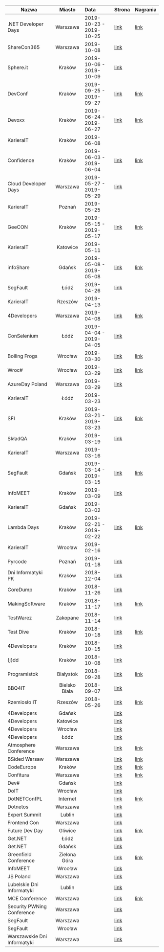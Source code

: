 | Nazwa | Miasto | Data | Strona | Nagrania |
|----------|:-------------:|:------|:------|:------|
| .NET Developer Days	| Warszawa	| 2019-10-23 - 2019-10-25	| [link](http://net.developerdays.pl/)	| [link](https://www.youtube.com/channel/UC_oRRPZrYP4gZQOJOcuTyUw/videos) |
| ShareCon365 | Warszawa | 2019-10-08 |[link](http://www.sharecon365.pl/)||
| Sphere.it	| Kraków	| 2019-10-06 - 2019-10-09	| [link](https://sphere.it/)	|  |
| DevConf	| Kraków	| 2019-09-25 - 2019-09-27	| [link](http://devconf.pl)	| [link](https://www.youtube.com/channel/UCXp2tbIOcFe0WP1OaoREmWA/videos) |
| Devoxx	| Kraków	| 2019-06-24 - 2019-06-27	| [link](http://devoxx.pl/)	| [link](https://www.youtube.com/watch?v=5VFOYM6DlJc&list=PLRsbF2sD7JVqYR6LI7atNZFvVKyAC1lwH) |
| KarieraIT	| Kraków	| 2019-06-08	| 	|  |
| Confidence	| Kraków	| 2019-06-03 - 2019-06-04	| [link](https://confidence-conference.org/)	| [link](https://www.youtube.com/user/PROIDEAconferences/playlists?sort=dd&shelf_id=8&view=50) |
| Cloud Developer Days	| Warszawa	| 2019-05-27 - 2019-05-29	| [link](http://cloud.developerdays.pl/)	|  |
| KarieraIT	| Poznań	| 2019-05-25	| 	|  |
| GeeCON	| Kraków	| 2019-05-15 - 2019-05-17	| [link](https://geecon.org/)	| [link](https://www.youtube.com/channel/UCVnJYdr91EZW8YvtMrxB1bg/videos) |
| KarieraIT	| Katowice	| 2019-05-11	| 	|  |
| infoShare	| Gdańsk	| 2019-05-08 - 2019-05-08	| [link](https://infoshare.pl/)	| [link](https://www.youtube.com/user/infoSharePL/playlists) |
| SegFault	| Łódź	| 2019-04-26	| [link](http://segfault.events/)	|  |
| KarieraIT	| Rzeszów	| 2019-04-13	| 	|  |
| 4Developers	| Warszawa	| 2019-04-08	| [link](https://4developers.org.pl/)	| [link](https://www.youtube.com/user/PROIDEAconferences/playlists?sort=dd&shelf_id=13&view=50) |
|ConSelenium |Łódź | 2019-04-04 - 2019-04-05 | [link](http://conselenium.pl/)||
| Boiling Frogs	| Wrocław	| 2019-03-30	| [link](https://2019.boilingfrogs.pl/)	| [link](https://www.youtube.com/channel/UCgUfIjfLvWmARsQ-d5gPzrw/videos) |
| Wroc#	| Wrocław	| 2019-03-29	| [link](https://www.wrocsharp.com/)	| [link](https://www.youtube.com/channel/UCQBldPvCFyB7GECmEsXKBlw/videos) |
| AzureDay Poland	| Warszawa	| 2019-03-29	| [link](http://azureday.pro/)	|  |
| KarieraIT	| Łódź	| 2019-03-23	| 	|  |
| SFI	| Kraków	| 2019-03-21 - 2019-03-23	| [link](https://sfi.pl/)	| [link](https://www.youtube.com/user/StudenckiFestiwalInf/videos) |
|SkładQA | Kraków | 2019-03-19| [link](http://kraqa.pl/) ||
| KarieraIT	| Warszawa	| 2019-03-16	| 	|  |
| SegFault	| Gdańsk	| 2019-03-14 - 2019-03-15	| [link](http://segfault.events/)	| [link](https://www.youtube.com/channel/UCV38Do_3C5uVk3lWePkyxTA/videos) |
| InfoMEET	| Kraków	| 2019-03-09	| [link](https://www.infomeet.pl/)	|  |
| KarieraIT	| Gdańsk	| 2019-03-02	| 	|  |
| Lambda Days	| Kraków	| 2019-02-21 - 2019-02-22	| [link](http://www.lambdadays.org/)	| [link](https://www.youtube.com/watch?v=RCU5WQDT8_8&list=PLWbHc_FXPo2jaxwnNB7KFEV7HYA0qHVxl) |
| KarieraIT	| Wrocław	| 2019-02-16	| 	|  |
| Pyrcode	| Poznań	| 2019-01-18	| [link](https://pyrcode.pl)	|  |
| Dni Informatyki PK	| Kraków	| 2018-12-04	| [link](https://itad-pk.github.io/)	|  |
| CoreDump	| Kraków	| 2018-11-26	| [link](http://coredump.events)	|  |
| MakingSoftware	| Kraków	| 2018-11-17	| [link](http://www.makingsoftware.pl/)	| [link](https://www.youtube.com/channel/UCO2SsvexXR8TkLwjU08EMMA/videos) |
| TestWarez	| Zakopane	| 2018-11-14	| [link](https://www.testwarez.pl/)	|  |
| Test Dive	| Kraków	| 2018-10-18	| [link](http://www.testdive.pl/)	| [link](https://www.youtube.com/channel/UC-8YqwFBC15rMjJRzt3OY9A/videos) |
| 4Developers	| Kraków	| 2018-10-15 | [link](https://krakow.4developers.org.pl/)	|  |
| {j}dd	| Kraków	| 2018-10-08 | [link](https://www.jdd.org.pl)	|  |
| Programistok	| Białystok	| 2018-09-28	| [link](http://programistok.org/)	| [link](https://www.youtube.com/user/programistok/videos) |
| BBQ4IT	| Bielsko Biała	| 2018-09-07	| [link](http://bbq4.it/)	|  |
| Rzemiosło IT	| Rzeszów	| 2018-05-26	| [link](http://rzemioslo.it/)	| [link](https://www.youtube.com/channel/UCKuLHBJ7bMib3JcKN7eP5-Q/videos) |
| 4Developers	| Gdańsk	| 	| [link](https://gdansk.4developers.org.pl/)	|  |
| 4Developers	| Katowice	| 	| [link](https://katowice.4developers.org.pl/)	|  |
| 4Developers	| Wrocław	| 	| [link](https://wroclaw.4developers.org.pl/)	|  |
| 4Developers	| Łódź	| 	| [link](https://lodz.4developers.org.pl/)	|  |
| Atmosphere Conference	| Warszawa	| 	| [link](https://atmosphere-conference.com/)	| [link](https://www.youtube.com/user/PROIDEAconferences/playlists?sort=dd&shelf_id=11&view=50) |
| BSided Warsaw	| Warszawa	| 	| [link](https://securitybsides.pl/)	| [link](https://www.youtube.com/channel/UCexBIw_UJOz-H1PD9I9zkGw/videos) |
| CodeEurope	| Kraków	| 	| [link](https://www.codeeurope.pl/)	| [link](https://www.youtube.com/channel/UChdVVEAilVHULlycMbqRpdg/videos) |
| Confitura	| Warszawa	| 	| [link](https://2018.confitura.pl/)	| [link](https://www.youtube.com/user/confiturapl/videos) |
| Dev#	| Gdańsk	| 	| [link]([link](http://devsharp.pl/))	|  |
| DoIT	| Wrocław	| 	| [link](http://doit-conf.pl/)	|  |
| DotNETConfPL	| Internet	| 	| [link](https://dotnetconf.pl/)	| [link](https://www.youtube.com/channel/UCs3oPPpRdETQTsxVF-Wvqbg/videos) |
| Dotnetos	| Warszawa	| 	| [link](https://dotnetos.org/)	|  |
| Expert Summit	| Lublin	| 	| [link](https://expertsummit.pl/)	|  |
| Frontend Con	| Warszawa	| 	| [link](https://frontend-con.io/)	|  |
| Future Dev Day	| Gliwice	| 	| [link](https://futuredevday.pl/)	| [link](https://www.youtube.com/channel/UCrsv5LuxRfbAUleQRnAC0gw/videos) |
| Get.NET	| Łódź	| 	| [link](https://konferencjaget.net/pl/lodz)	|  |
| Get.NET	| Gdańsk	| 	| [link](https://konferencjaget.net/pl/gdansk)	|  |
| Greenfield Conference	| Zielona Góra	| 	| [link](http://greenfieldconf.pl/)	| [link](https://www.youtube.com/channel/UChG7hsrjUYyYG13AkSIfQIw/videos) |
| InfoMEET	| Wrocław	| 	| [link](https://www.infomeet.pl/)	|  |
| JS Poland	| Warszawa	| 	| [link](https://js-poland.pl)	|  |
| Lubelskie Dni Informatyki	| Lublin	| 	| [link](https://ldi.org.pl/)	|  |
| MCE Conference	| Warszawa	| 	| [link](https://2018.mceconf.com/)	| [link](https://www.youtube.com/channel/UCVmsyhkifdHTomiVlA11FgQ/playlists) |
| Security PWNing Conference | Warszawa |  | [link](https://www.instytutpwn.pl/konferencja/pwning/)   |
| SegFault	| Warszawa	| 	| [link](http://segfault.events/)	|  |
| SegFault	| Wrocław	| 	| [link](http://segfault.events/)	|  |
| Warszawskie Dni Informatyki	| Warszawa	| 	| [link](https://warszawskiedniinformatyki.pl/)	|  |
